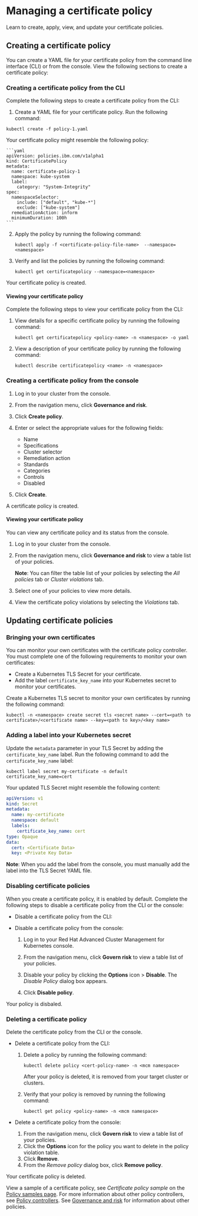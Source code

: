 # Managing a certificate policy

Learn to create, apply, view, and update your certificate policies.

## Creating a certificate policy 

You can create a YAML file for your certificate policy from the command line interface (CLI) or from the console. View the following sections to create a certificate policy:

### Creating a certificate policy from the CLI

Complete the following steps to create a certificate policy from the CLI:

1. Create a YAML file for your certificate policy. Run the following command:

  ```
  kubectl create -f policy-1.yaml
  ```

  Your certificate policy might resemble the following policy:

    ```yaml
    apiVersion: policies.ibm.com/v1alpha1
    kind: CertificatePolicy
    metadata:
      name: certificate-policy-1
      namespace: kube-system
      label:
        category: "System-Integrity"
    spec:
      namespaceSelector:
        include: ["default", "kube-*"]
        exclude: ["kube-system"]
      remediationAction: inform
      minimumDuration: 100h
    ```

2. Apply the policy by running the following command:

   ```
   kubectl apply -f <certificate-policy-file-name>  --namespace=<namespace>
   ```

3. Verify and list the policies by running the following command:

   ```
   kubectl get certificatepolicy --namespace=<namespace>
   ```

Your certificate policy is created.

#### Viewing your certificate policy

Complete the following steps to view your certificate policy from the CLI:

1. View details for a specific certificate policy by running the following command:

   ```
   kubectl get certificatepolicy <policy-name> -n <namespace> -o yaml
   ```

2. View a description of your certificate policy by running the following command:

   ```
   kubectl describe certificatepolicy <name> -n <namespace>
   ```

### Creating a certificate policy from the console

1. Log in to your cluster from the console.
2. From the navigation menu, click **Governance and risk**.
3. Click **Create policy**.
4. Enter or select the appropriate values for the following fields:
   * Name
   * Specifications
   * Cluster selector
   * Remediation action
   * Standards
   * Categories
   * Controls
   * Disabled

5. Click **Create**.

A certificate policy is created. 

#### Viewing your certificate policy

You can view any certificate policy and its status from the console.

1. Log in to your cluster from the console.
2. From the navigation menu, click **Governance and risk** to view a table list of your policies.

   **Note**: You can filter the table list of your policies by selecting the _All policies_ tab or _Cluster violations_ tab.
4. Select one of your policies to view more details.
5. View the certificate policy violations by selecting the _Violations_ tab. 

## Updating certificate policies

### Bringing your own certificates

You can monitor your own certificates with the certificate policy controller. You must complete one of the following requirements to monitor your own certificates:

* Create a Kubernetes TLS Secret for your certificate.
* Add the label `certificate_key_name` into your Kubernetes secret to monitor your certificates.

Create a Kubernetes TLS secret to monitor your own certificates by running the following command:

   ```
   kubectl -n <namespace> create secret tls <secret name> --cert=<path to certificate>/<certificate name> --key=<path to key>/<key name>
   ```

### Adding a label into your Kubernetes secret

Update the `metadata` parameter in your TLS Secret by adding the `certificate_key_name` label. Run the following command to add the `certificate_key_name` label:

   ```
   kubectl label secret my-certificate -n default certificate_key_name=cert
   ```

   Your updated TLS Secret might resemble the following content:

   ```yaml
   apiVersion: v1
   kind: Secret
   metadata:
     name: my-certificate
     namespace: default
     labels:
       certificate_key_name: cert
   type: Opaque
   data:
     cert: <Certificate Data>
     key: <Private Key Data>
   ```
   **Note**: When you add the label from the console, you must manually add the label into the TLS Secret YAML file.

### Disabling certificate policies

When you create a certificate policy, it is enabled by default. Complete the following steps to disable a certificate policy from the CLI or the console:

* Disable a certificate policy from the CLI:

<!--add info here-->

* Disable a certificate policy from the console:

  1. Log in to your Red Hat Advanced Cluster Management for Kubernetes console.

  2. From the navigation menu, click **Govern risk** to view a table list of your policies.

  3. Disable your policy by clicking the **Options** icon > **Disable**. The _Disable Policy_ dialog box appears.

  4. Click **Disable policy**.

Your policy is disbaled.

### Deleting a certificate policy

Delete the certificate policy from the CLI or the console. 

* Delete a certificate policy from the CLI:

  1. Delete a policy by running the following command: <!--verify command `namespace`-->

      ```
      kubectl delete policy <cert-policy-name> -n <mcm namespace>  
      ```

      After your policy is deleted, it is removed from your target cluster or clusters.

  2. Verify that your policy is removed by running the following command:

      ```
      kubectl get policy <policy-name> -n <mcm namespace>
      ```
      
* Delete a certificate policy from the console:

  1. From the navigation menu, click **Govern risk** to view a table list of your policies.
  2. Click the **Options** icon for the policy you want to delete in the policy violation table.
  3. Click **Remove**.
  4. From the _Remove policy_ dialog box, click **Remove policy**.

Your certificate policy is deleted.
   
View a sample of a certificate policy, see _Certificate policy sample_ on the [Policy samples page](policy_samples_intro.md). For more information about other policy controllers, see [Policy controllers](policy_controllers.md). See [Governance and risk](../governance/compliance_intro.md) for information about other policies.
